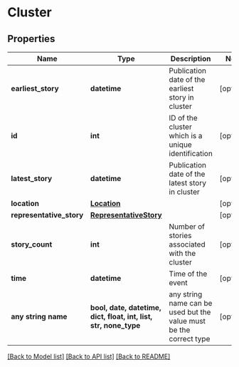 # Cluster


## Properties
Name | Type | Description | Notes
------------ | ------------- | ------------- | -------------
**earliest_story** | **datetime** | Publication date of the earliest story in cluster | [optional] 
**id** | **int** | ID of the cluster which is a unique identification | [optional] 
**latest_story** | **datetime** | Publication date of the latest story in cluster | [optional] 
**location** | [**Location**](Location.md) |  | [optional] 
**representative_story** | [**RepresentativeStory**](RepresentativeStory.md) |  | [optional] 
**story_count** | **int** | Number of stories associated with the cluster | [optional] 
**time** | **datetime** | Time of the event | [optional] 
**any string name** | **bool, date, datetime, dict, float, int, list, str, none_type** | any string name can be used but the value must be the correct type | [optional]

[[Back to Model list]](../README.md#documentation-for-models) [[Back to API list]](../README.md#documentation-for-api-endpoints) [[Back to README]](../README.md)


